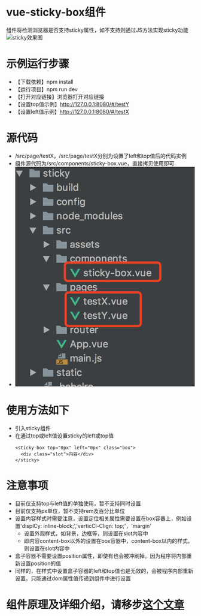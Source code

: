 # vue-sticky-box组件
组件将检测浏览器是否支持sticky属性，如不支持则通过JS方法实现sticky功能
![sticky效果图](http://momo-project.b0.upaiyun.com/Assets/vue-stickey-box/imgs/001.gif)

# 示例运行步骤
- 【下载依赖】npm install
- 【运行项目】npm run dev
- 【打开对应链接】浏览器打开对应链接
- 【设置top值示例】http://127.0.0.1:8080/#/testY
- 【设置left值示例】http://127.0.0.1:8080/#/testX


# 源代码
- /src/page/testX，/src/page/testX分别为设置了left和top值后的代码实例
- 组件源代码为/src/components/sticky-box.vue，直接拷贝使用即可
- ![源代码](./src.png)



# 使用方法如下
- 引入sticky组件
- 在通过top或left值设置sticky的left或top值
  ```
  <sticky-box top="0px" left="0px" class="box">
    <div class="slot">内容</div>
  </sticky>
  ```


# 注意事项
- 目前仅支持top与left值的单独使用，暂不支持同时设置
- 目前仅支持px单位，暂不支持rem及百分比单位
- 设置内容样式时需要注意，设置定位相关属性需要设置在box容器上，例如设置'displCy: inline-block;','verticCl-Clign: top;'，'margin'
  - 设置外观样式，如背景，边框等，则设置在slot内容中
  - 即内容content-box以外的设置在box容器中，content-box以内的样式，则设置在slot内容中
- 盒子容器不需要设置position属性，即使有也会被冲刷掉。因为程序将内部重新设置position的值
- 同样的，在样式中设置盒子容器的left和top值也是无效的，会被程序内部重新设置。只能通过dom属性值传递到组件中进行设置


# 组件原理及详细介绍，请移步[这个文章](https://segmentfault.com/a/1190000016587224)
